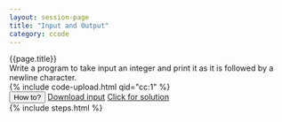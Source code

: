 ```yaml
---
layout: session-page
title: "Input and Output"
category: ccode
---
```


<div class="session-title">
	{{page.title}}
</div>

<section>
<div class="question">
	<div class="para">Write a program to take input an integer and print it as it is followed by a newline character.</div>
</div>
{% include code-upload.html 
	qid="cc:1"
%}
<div class="explanation">
	<div class="actions text-right">
		<button class="btn link-button explanation-button">How to?</button>
		<a href="{{ "/files/ccode/cc1/in" | prepend: site.baseurl }}" class="btn link-button">Download input</a>
		<a href="{{ "/files/ccode/cc1/cc1.c" | prepend: site.baseurl }}" class="btn link-button">Click for solution</a>
	</div>
	<div class="explanation-content">
		{% include steps.html %}
	</div>
</div>